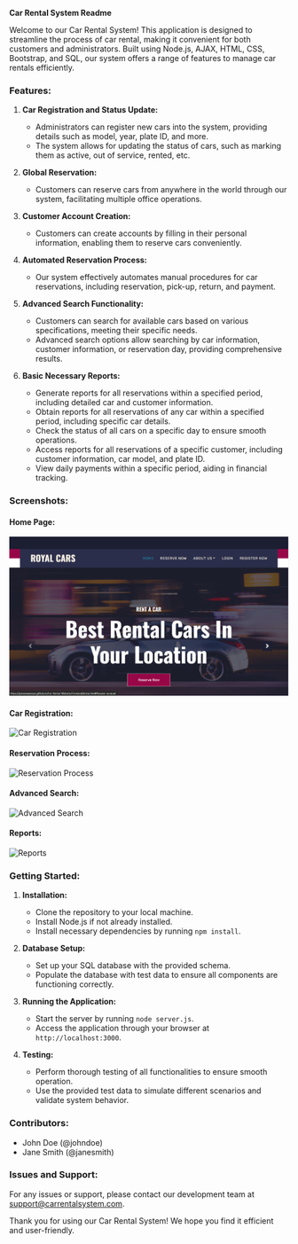 **Car Rental System Readme**

Welcome to our Car Rental System! This application is designed to streamline the process of car rental, making it convenient for both customers and administrators. Built using Node.js, AJAX, HTML, CSS, Bootstrap, and SQL, our system offers a range of features to manage car rentals efficiently.

### Features:

1. **Car Registration and Status Update:**
   - Administrators can register new cars into the system, providing details such as model, year, plate ID, and more.
   - The system allows for updating the status of cars, such as marking them as active, out of service, rented, etc.

2. **Global Reservation:**
   - Customers can reserve cars from anywhere in the world through our system, facilitating multiple office operations.

3. **Customer Account Creation:**
   - Customers can create accounts by filling in their personal information, enabling them to reserve cars conveniently.

4. **Automated Reservation Process:**
   - Our system effectively automates manual procedures for car reservations, including reservation, pick-up, return, and payment.

5. **Advanced Search Functionality:**
   - Customers can search for available cars based on various specifications, meeting their specific needs.
   - Advanced search options allow searching by car information, customer information, or reservation day, providing comprehensive results.

6. **Basic Necessary Reports:**
   - Generate reports for all reservations within a specified period, including detailed car and customer information.
   - Obtain reports for all reservations of any car within a specified period, including specific car details.
   - Check the status of all cars on a specific day to ensure smooth operations.
   - Access reports for all reservations of a specific customer, including customer information, car model, and plate ID.
   - View daily payments within a specific period, aiding in financial tracking.

### Screenshots:

#### Home Page:
![Home Page](home_page.png)

#### Car Registration:
![Car Registration](car_registration.png)

#### Reservation Process:
![Reservation Process](reservation_process.png)

#### Advanced Search:
![Advanced Search](advanced_search.png)

#### Reports:
![Reports](reports.png)

### Getting Started:

1. **Installation:**
   - Clone the repository to your local machine.
   - Install Node.js if not already installed.
   - Install necessary dependencies by running `npm install`.

2. **Database Setup:**
   - Set up your SQL database with the provided schema.
   - Populate the database with test data to ensure all components are functioning correctly.

3. **Running the Application:**
   - Start the server by running `node server.js`.
   - Access the application through your browser at `http://localhost:3000`.

4. **Testing:**
   - Perform thorough testing of all functionalities to ensure smooth operation.
   - Use the provided test data to simulate different scenarios and validate system behavior.

### Contributors:

- John Doe (@johndoe)
- Jane Smith (@janesmith)

### Issues and Support:

For any issues or support, please contact our development team at support@carrentalsystem.com.

Thank you for using our Car Rental System! We hope you find it efficient and user-friendly.
